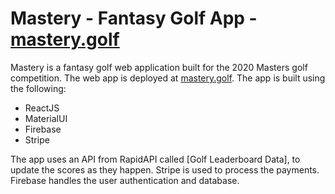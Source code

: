 # Mastery - Fantasy Golf App -  [mastery.golf](https://mastery.golf)

Mastery is a fantasy golf web application built for the 2020 Masters golf competition. The web app is deployed at [mastery.golf](https://mastery.golf). The app is built using the following:

 - ReactJS
 - MaterialUI
 - Firebase
 - Stripe

The app uses an API from RapidAPI called [Golf Leaderboard Data], to update the scores as they happen.  Stripe is used to process the payments. Firebase handles the user authentication and database.
